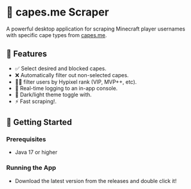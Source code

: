 # 🧢 capes.me Scraper

A powerful desktop application for scraping Minecraft player usernames with specific cape types from [capes.me](https://capes.me).

## 📸 Features

- ✅ Select desired and blocked capes.
- ❌ Automatically filter out non-selected capes.
- 🧑‍💼 filter users by Hypixel rank (VIP, MVP++, etc).
- 🧾 Real-time logging to an in-app console.
- 🎨 Dark/light theme toggle with.
- ⚡ Fast scraping!.

## 🚀 Getting Started

### Prerequisites

- Java 17 or higher

### Running the App

- Download the latest version from the releases and double click it!
